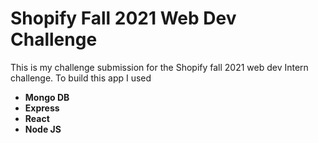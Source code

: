 # Shopify Fall 2021 Web Dev Challenge

This is my challenge submission for the Shopify fall 2021 web dev Intern challenge.
To build this app I used 

* **Mongo DB**
* **Express**
* **React**
* **Node JS**
